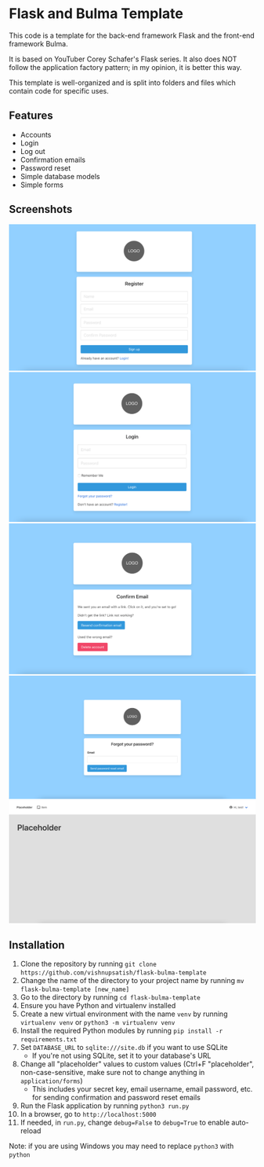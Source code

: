 # Flask and Bulma Template

This code is a template for the back-end framework Flask and the front-end framework Bulma.

It is based on YouTuber Corey Schafer's Flask series. It also does NOT follow the application factory pattern; in my opinion, it is better this way.

This template is well-organized and is split into folders and files which contain code for specific uses.

## Features
- Accounts
- Login
- Log out
- Confirmation emails
- Password reset
- Simple database models
- Simple forms

## Screenshots

![](https://raw.githubusercontent.com/vishnupsatish/flask-bulma-template/master/demo/1.png)
![](https://raw.githubusercontent.com/vishnupsatish/flask-bulma-template/master/demo/2.png)
![](https://raw.githubusercontent.com/vishnupsatish/flask-bulma-template/master/demo/3.png)
![](https://raw.githubusercontent.com/vishnupsatish/flask-bulma-template/master/demo/4.png)
![](https://raw.githubusercontent.com/vishnupsatish/flask-bulma-template/master/demo/5.png)

## Installation
1. Clone the repository by running ```git clone https://github.com/vishnupsatish/flask-bulma-template```
2. Change the name of the directory to your project name by running ```mv flask-bulma-template [new_name]```
3. Go to the directory by running ```cd flask-bulma-template```
4. Ensure you have Python and virtualenv installed
5. Create a new virtual environment with the name ```venv``` by running ```virtualenv venv``` or ```python3 -m virtualenv venv```
6. Install the required Python modules by running ```pip install -r requirements.txt```
7. Set ```DATABASE_URL``` to ```sqlite:///site.db``` if you want to use SQLite
    - If you're not using SQLite, set it to your database's URL
8. Change all "placeholder" values to custom values (Ctrl+F "placeholder", non-case-sensitive, make sure not to change anything in ```application/forms```)
    - This includes your secret key, email username, email password, etc. for sending confirmation and password reset emails
9. Run the Flask application by running ```python3 run.py```
10. In a browser, go to ```http://localhost:5000```
11. If needed, in ``run.py``, change ```debug=False``` to ```debug=True``` to enable auto-reload

Note: if you are using Windows you may need to replace ```python3``` with ```python```


